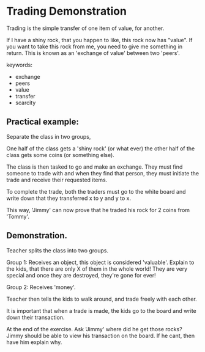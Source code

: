 # Trading Demonstration

Trading is the simple transfer of one item of value, for another.

If I have a shiny rock, that you happen to like, this rock now has "value". If you want to take this rock from me, you need to give me something in return. This is known as an 'exchange of value' between two 'peers'.

keywords:

* exchange
* peers
* value
* transfer
* scarcity

## Practical example:

Separate the class in two groups,

One half of the class gets a 'shiny rock' \(or what ever\) the other half of the class gets some coins \(or something else\).

The class is then tasked to go and make an exchange. They must find someone to trade with and when they find that person, they must initiate the trade and receive their requested items.

To complete the trade, both the traders must go to the white board and write down that they transferred x to y and y to x.

This way, 'Jimmy' can now prove that he traded his rock for 2 coins from 'Tommy'.

## Demonstration.

Teacher splits the class into two groups.

Group 1: Receives an object, this object is considered 'valuable'. Explain to the kids, that there are only X of them in the whole world! They are very special and once they are destroyed, they're gone for ever!

Group 2: Receives 'money'.

Teacher then tells the kids to walk around, and trade freely with each other.

It is important that when a trade is made, the kids go to the board and write down their transaction.

At the end of the exercise. Ask 'Jimmy' where did he get those rocks? Jimmy should be able to view his transaction on the board. If he cant, then have him explain why.

